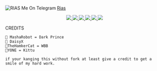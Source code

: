 

# 
![RIAS](https://telegra.ph/file/7dfbddcff084731decba1.jpg)
Me On Telegram [Rias](https://t.me/RIAS_R0BOT)

 <p align="center">
<a href="https://github.com/thundertech9
/
Rias" alt="GitHub closed issues"> <img src="https://img.shields.io/github/issues-closed-raw/thundertech9
/
Rias?style=flat&logo=github&color=success" /> </a>
<a href="https://github.com/thundertech9
/
Rias/network/members" alt="GitHub forks"> <img src="https://img.shields.io/github/forks/thundertech9
/
Rias?label=Forks&logo=github" /> </a>
<a href="https://github.com/thundertech9
/
Rias" alt="GitHub closed pull requests"> <img src="https://img.shields.io/github/issues-pr-closed-raw/ryomen-sukuna/kai?color=success" /> </a>
<a href="https://github.com/thundertech9
/
Rias" alt="GitHub commit activity"> <img src="https://img.shields.io/github/commit-activity/m/ryomen-sukuna/kai" /> </a>
<a href="https://github.com/thundertech9
/
Rias/graphs/contributors" alt="GitHub contributors"> <img src="https://img.shields.io/github/contributors/ryomen-sukuna/kai?style=flat&logo=github" /> </a>
<a href="https://github.com/thundertech9
/
Rias" alt="GitHub issues"> <img src="https://img.shields.io/github/issues-raw/ryomen-sukuna/kai?style=flat&logo=github&color=yellow" /> </a>

CREDITS
```
🙋 MashaRobot = Dark Prince 
🙋 DaisyX
🙋TheHamkerCat = WBB
🙋YONE = Kittu

if your kanging this without fork at least give a credit to get a smile of my hard work.




```
